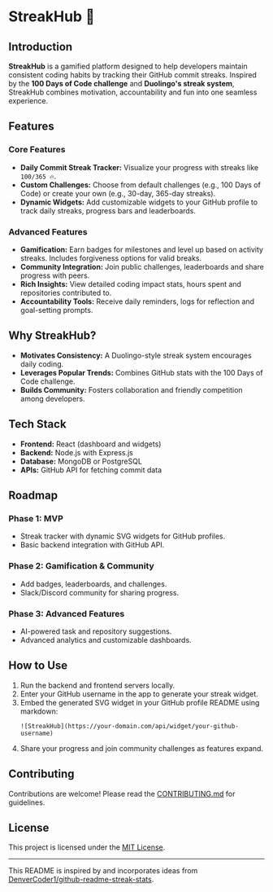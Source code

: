 # StreakHub 🚀

## Introduction
**StreakHub** is a gamified platform designed to help developers maintain consistent coding habits by tracking their GitHub commit streaks. Inspired by the **100 Days of Code challenge** and **Duolingo's streak system**, StreakHub combines motivation, accountability and fun into one seamless experience.

## Features
### Core Features
- **Daily Commit Streak Tracker:** Visualize your progress with streaks like `100/365 🔥`.
- **Custom Challenges:** Choose from default challenges (e.g., 100 Days of Code) or create your own (e.g., 30-day, 365-day streaks).
- **Dynamic Widgets:** Add customizable widgets to your GitHub profile to track daily streaks, progress bars and leaderboards.

### Advanced Features
- **Gamification:** Earn badges for milestones and level up based on activity streaks. Includes forgiveness options for valid breaks.
- **Community Integration:** Join public challenges, leaderboards and share progress with peers.
- **Rich Insights:** View detailed coding impact stats, hours spent and repositories contributed to.
- **Accountability Tools:** Receive daily reminders, logs for reflection and goal-setting prompts.

## Why StreakHub?
- **Motivates Consistency:** A Duolingo-style streak system encourages daily coding.
- **Leverages Popular Trends:** Combines GitHub stats with the 100 Days of Code challenge.
- **Builds Community:** Fosters collaboration and friendly competition among developers.

## Tech Stack
- **Frontend:** React (dashboard and widgets)
- **Backend:** Node.js with Express.js
- **Database:** MongoDB or PostgreSQL
- **APIs:** GitHub API for fetching commit data

## Roadmap
### Phase 1: MVP
- Streak tracker with dynamic SVG widgets for GitHub profiles.
- Basic backend integration with GitHub API.

### Phase 2: Gamification & Community
- Add badges, leaderboards, and challenges.
- Slack/Discord community for sharing progress.

### Phase 3: Advanced Features
- AI-powered task and repository suggestions.
- Advanced analytics and customizable dashboards.

## How to Use
1. Run the backend and frontend servers locally.
2. Enter your GitHub username in the app to generate your streak widget.
3. Embed the generated SVG widget in your GitHub profile README using markdown:
   ```
   ![StreakHub](https://your-domain.com/api/widget/your-github-username)
   ```
4. Share your progress and join community challenges as features expand.

## Contributing
Contributions are welcome! Please read the [CONTRIBUTING.md](CONTRIBUTING.md) for guidelines.

## License
This project is licensed under the [MIT License](LICENSE).

---

This README is inspired by and incorporates ideas from [DenverCoder1/github-readme-streak-stats](https://github.com/DenverCoder1/github-readme-streak-stats).